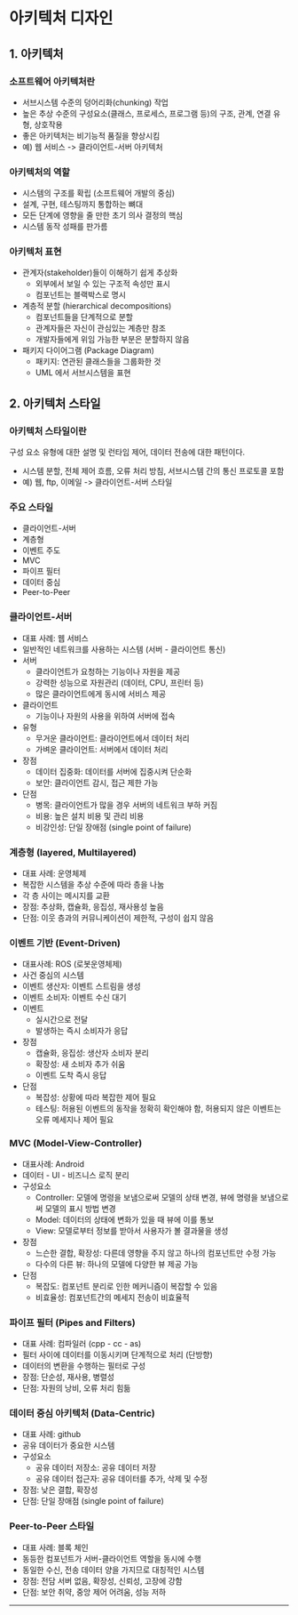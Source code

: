 # 아키텍처 디자인

## 1. 아키텍처

### 소프트웨어 아키텍처란

- 서브시스템 수준의 덩어리화(chunking) 작업
- 높은 추상 수준의 구성요소(클래스, 프로세스, 프로그램 등)의 구조, 관계, 연결 유형, 상호작용
- 좋은 아키텍처는 비기능적 품질을 향상시킴
- 예) 웹 서비스 -> 클라이언트-서버 아키텍처

### 아키텍처의 역할

- 시스템의 구조를 확립 (소프트웨어 개발의 중심)
- 설계, 구현, 테스팅까지 통합하는 뼈대
- 모든 단계에 영향을 줄 만한 초기 의사 결정의 핵심
- 시스템 동작 성패를 판가름

### 아키텍처 표현

- 관계자(stakeholder)들이 이해하기 쉽게 추상화
  - 외부에서 보일 수 있는 구조적 속성만 표시
  - 컴포넌트는 블랙박스로 명시
- 계층적 분할 (hierarchical decompositions)
  - 컴포넌트들을 단계적으로 분할
  - 관계자들은 자신이 관심있는 계층만 참조
  - 개발자들에게 위임 가능한 부분은 분할하지 않음
- 패키지 다이어그램 (Package Diagram)
  - 패키지: 연관된 클래스들을 그룹화한 것
  - UML 에서 서브시스템을 표현

## 2. 아키텍처 스타일

### 아키텍처 스타일이란

구성 요소 유형에 대한 설명 및 런타임 제어, 데이터 전송에 대한 패턴이다.

- 시스템 분할, 전체 제어 흐름, 오류 처리 방침, 서브시스템 간의 통신 프로토콜 포함
- 예) 웹, ftp, 이메일 -> 클라이언트-서버 스타일

### 주요 스타일

- 클라이언트-서버
- 계층형
- 이벤트 주도
- MVC
- 파이프 필터
- 데이터 중심
- Peer-to-Peer

### 클라이언트-서버

- 대표 사례: 웹 서비스
- 일반적인 네트워크를 사용하는 시스템 (서버 - 클라이언트 통신)
- 서버
  - 클라이언트가 요청하는 기능이나 자원을 제공
  - 강력한 성능으로 자원관리 (데이터, CPU, 프린터 등)
  - 많은 클라이언트에게 동시에 서비스 제공
- 클라이언트
  - 기능이나 자원의 사용을 위하여 서버에 접속
- 유형
  - 무거운 클라이언트: 클라이언트에서 데이터 처리
  - 가벼운 클라이언트: 서버에서 데이터 처리
- 장점
  - 데이터 집중화: 데이터를 서버에 집중시켜 단순화
  - 보안: 클라이언트 감시, 접근 제한 가능
- 단점
  - 병목: 클라이언트가 많을 경우 서버의 네트워크 부하 커짐
  - 비용: 높은 설치 비용 및 관리 비용
  - 비강인성: 단일 장애점 (single point of failure)

### 계층형 (layered, Multilayered)

- 대표 사례: 운영체제
- 복잡한 시스템을 추상 수준에 따라 층을 나눔
- 각 층 사이는 메시지를 교환
- 장점: 추상화, 캡슐화, 응집성, 재사용성 높음
- 단점: 이웃 층과의 커뮤니케이션이 제한적, 구성이 쉽지 않음

### 이벤트 기반 (Event-Driven)

- 대표사례: ROS (로봇운영체제)
- 사건 중심의 시스템
- 이벤트 생산자: 이벤트 스트림을 생성
- 이벤트 소비자: 이벤트 수신 대기
- 이벤트
  - 실시간으로 전달
  - 발생하는 즉시 소비자가 응답
- 장점
  - 캡슐화, 응집성: 생산자 소비자 분리
  - 확장성: 새 소비자 추가 쉬움
  - 이벤트 도착 즉시 응답
- 단점
  - 복잡성: 상황에 따라 복잡한 제어 필요
  - 테스팅: 허용된 이벤트의 동작을 정확히 확인해야 함, 허용되지 않은 이벤트는 오류 메세지나 제어 필요

### MVC (Model-View-Controller)

- 대표사례: Android
- 데이터 - UI - 비즈니스 로직 분리
- 구성요소
  - Controller: 모델에 명령을 보냄으로써 모델의 상태 변경, 뷰에 명령을 보냄으로써 모델의 표시 방법 변경
  - Model: 데이터의 상태에 변화가 있을 때 뷰에 이를 통보
  - View: 모델로부터 정보를 받아서 사용자가 볼 결과물을 생성
- 장점
  - 느슨한 결합, 확장성: 다른데 영향을 주지 않고 하나의 컴포넌트만 수정 가능
  - 다수의 다른 뷰: 하나의 모델에 다양한 뷰 제공 가능
- 단점
  - 복잡도: 컴포넌트 분리로 인한 메커니즘이 복잡할 수 있음
  - 비효율성: 컴포넌트간의 메세지 전송이 비효율적

### 파이프 필터 (Pipes and Filters)

- 대표 사례: 컴파일러 (cpp - cc - as)
- 필터 사이에 데이터를 이동시키며 단계적으로 처리 (단방향)
- 데이터의 변환을 수행하는 필터로 구성
- 장점: 단순성, 재사용, 병렬성
- 단점: 자원의 낭비, 오류 처리 힘듦

### 데이터 중심 아키텍처 (Data-Centric)

- 대표 사례: github
- 공유 데이터가 중요한 시스템
- 구성요소
  - 공유 데이터 저장소: 공유 데이터 저장
  - 공유 데이터 접근자: 공유 데이터를 추가, 삭제 및 수정
- 장점: 낮은 결합, 확장성
- 단점: 단일 장애점 (single point of failure)

### Peer-to-Peer 스타일

- 대표 사례: 블록 체인
- 동등한 컴포넌트가 서버-클라이언트 역할을 동시에 수행
- 동일한 수신, 전송 데이터 양을 가지므로 대칭적인 시스템
- 장점: 전담 서버 없음, 확장성, 신뢰성, 고장에 강함
- 단점: 보안 취약, 중앙 제어 어려움, 성능 저하

---

